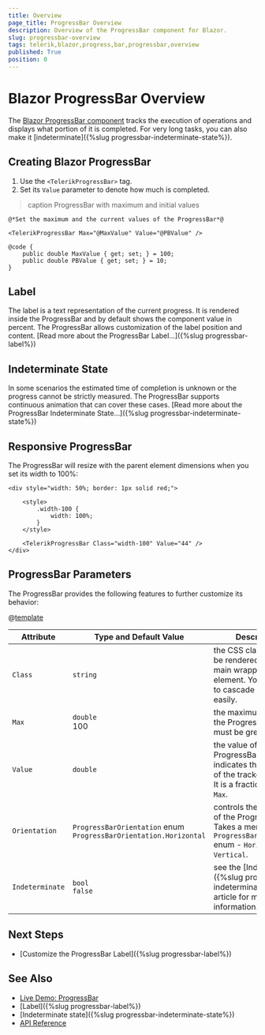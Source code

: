 ```yaml
---
title: Overview
page_title: ProgressBar Overview
description: Overview of the ProgressBar component for Blazor.
slug: progressbar-overview
tags: telerik,blazor,progress,bar,progressbar,overview
published: True
position: 0
---
```


# Blazor ProgressBar Overview

The <a href = "https://www.telerik.com/blazor-ui/progressbar" target = "_blank">Blazor ProgressBar component</a> tracks the execution of operations and displays what portion of it is completed. For very long tasks, you can also make it [indeterminate]({%slug progressbar-indeterminate-state%}).

## Creating Blazor ProgressBar

1. Use the `<TelerikProgressBar>` tag.
1. Set its `Value` parameter to denote how much is completed.

>caption ProgressBar with maximum and initial values

````CSHTML
@*Set the maximum and the current values of the ProgressBar*@

<TelerikProgressBar Max="@MaxValue" Value="@PBValue" />

@code {
    public double MaxValue { get; set; } = 100;
    public double PBValue { get; set; } = 10;
}
````

## Label

The label is a text representation of the current progress. It is rendered inside the ProgressBar and by default shows the component value in percent. The ProgressBar allows customization of the label position and content. [Read more about the ProgressBar Label...]({%slug progressbar-label%})

## Indeterminate State

In some scenarios the estimated time of completion is unknown or the progress cannot be strictly measured. The ProgressBar supports continuous animation that can cover these cases. [Read more about the ProgressBar Indeterminate State...]({%slug progressbar-indeterminate-state%})

## Responsive ProgressBar

The ProgressBar will resize with the parent element dimensions when you set its width to 100%:

````CSHTML
<div style="width: 50%; border: 1px solid red;">

    <style>
        .width-100 {
            width: 100%;
        }
    </style>

    <TelerikProgressBar Class="width-100" Value="44" />
</div>
````

## ProgressBar Parameters

The ProgressBar provides the following features to further customize its behavior:

@[template](/_contentTemplates/common/parameters-table-styles.md#table-layout)

| Attribute | Type and Default Value | Description |
|----------|----------|----------|
| `Class` | `string` | the CSS class that will be rendered on the main wrapping element. You can use it to cascade styles more easily.
| `Max` | `double` <br/> 100 | the maximum value of the ProgressBar. It must be greater than `0`.
| `Value` | `double` | the value of the ProgressBar. This value indicates the progress of the tracked process. It is a fraction of the `Max`.
| `Orientation` | `ProgressBarOrientation` enum <br/> `ProgressBarOrientation.Horizontal` | controls the orientation of the ProgressBar. Takes a member of the `ProgressBarOrientation` enum - `Horizontal` or `Vertical`.
| `Indeterminate` | `bool` <br/> `false` | see the [Indeterminate]({%slug progressbar-indeterminate-state%}) article for more information.

## Next Steps

* [Customize the ProgressBar Label]({%slug progressbar-label%})

## See Also

  * [Live Demo: ProgressBar](https://demos.telerik.com/blazor-ui/progressbar/overview)
  * [Label]({%slug progressbar-label%})
  * [Indeterminate state]({%slug progressbar-indeterminate-state%})
  * [API Reference](https://docs.telerik.com/blazor-ui/api/Telerik.Blazor.Components.TelerikProgressBar)
   

